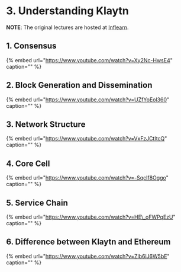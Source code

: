 # 3. Understanding Klaytn <a id="3-understanding-klaytn"></a>

**NOTE**: The original lectures are hosted at [Inflearn](https://www.inflearn.com/course/%ED%81%B4%EB%A0%88%EC%9D%B4%ED%8A%BC).

## 1. Consensus <a id="1-consensus"></a>

{% embed url="https://www.youtube.com/watch?v=Xy2Nc-HwsE4" caption="" %}

## 2. Block Generation and Dissemination <a id="2-block-generation-and-dissemination"></a>

{% embed url="https://www.youtube.com/watch?v=UZfYoEol360" caption="" %}

## 3. Network Structure <a id="3-network-structure"></a>

{% embed url="https://www.youtube.com/watch?v=VxFzJCtItcQ" caption="" %}

## 4. Core Cell <a id="4-core-cell"></a>

{% embed url="https://www.youtube.com/watch?v=-SqcIf8Oggo" caption="" %}

## 5. Service Chain <a id="5-service-chain"></a>

{% embed url="https://www.youtube.com/watch?v=HE\_oFWPqEzU" caption="" %}

## 6. Difference between Klaytn and Ethereum <a id="6-difference-between-klaytn-and-ethereum"></a>

{% embed url="https://www.youtube.com/watch?v=Zlb6lJ6W5bE" caption="" %}


